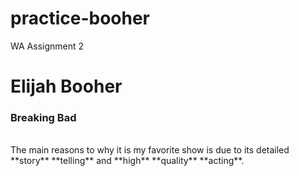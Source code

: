 # practice-booher
WA Assignment 2

# Elijah Booher
### Breaking Bad
<br>
The main reasons to why it is my favorite show is due to its detailed **story** **telling** and **high** **quality** **acting**.

